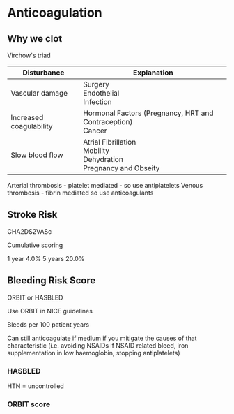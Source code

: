 # Anticoagulation

## Why we clot

Virchow's triad

| Disturbance | Explanation |
| --- | --- |
| Vascular damage | Surgery<br>Endothelial<br>Infection |
| Increased coagulability | Hormonal Factors (Pregnancy, HRT and Contraception)<br>Cancer |
| Slow blood flow | Atrial Fibrillation<br>Mobility<br>Dehydration<br>Pregnancy and Obseity |

Arterial thrombosis - platelet mediated - so use antiplatelets
Venous thrombosis - fibrin mediated so use anticoagulants

## Stroke Risk

CHA2DS2VASc

Cumulative scoring

1 year 4.0%
5 years 20.0%

## Bleeding Risk Score

ORBIT or HASBLED

Use ORBIT in NICE guidelines

Bleeds per 100 patient years

Can still anticoagulate if medium if you mitigate the causes of that characteristic (i.e. avoiding NSAIDs if NSAID related bleed, iron supplementation in low haemoglobin, stopping antiplatelets)

### HASBLED

HTN = uncontrolled

### ORBIT score